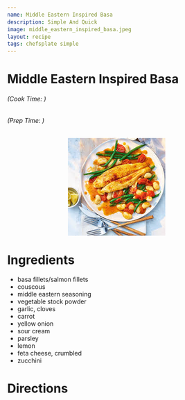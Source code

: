 ```yaml
---
name: Middle Eastern Inspired Basa
description: Simple And Quick
image: middle_eastern_inspired_basa.jpeg
layout: recipe
tags: chefsplate simple
---
```


<div class="w-full text-center">
    <h1>Middle Eastern Inspired Basa</h1>
    <h6>(Cook Time: )</h6>
    <h6>(Prep Time: )</h6>
</div>

<p align="center" width="100%">
    <img src="/assets/images/middle_eastern_inspired_basa.jpeg"  alt="Middle Eastern Inspired Basa" style="display: block; max-width:700px; max-height:700px; width: auto; height: auto;" />
</p>  

<div class="flex w-[1024px] mx-auto">
<div class="block min-w-max w-3/12">
<h1>Ingredients</h1>
<ul>
<li>basa fillets/salmon fillets</li>
<li>couscous</li>
<li>middle eastern seasoning</li>
<li>vegetable stock powder</li>
<li>garlic, cloves</li>
<li>carrot</li>
<li>yellow onion</li>
<li>sour cream</li>
<li>parsley</li>
<li>lemon</li>
<li>feta cheese, crumbled</li>
<li>zucchini</li>
</ul>
</div>

<div  class="block ml-12 w-7/12">
<h1>Directions</h1>
</div>
</div>

